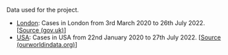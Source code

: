 Data used for the project.

- [London](https://github.com/midoublelo/stem-project/blob/main/data/londonData.csv): Cases in London from 3rd March 2020 to 26th July 2022. [[Source (gov.uk)](https://coronavirus.data.gov.uk/details/cases?areaType=region&areaName=London)]
- [USA](https://github.com/midoublelo/stem-project/blob/main/data/usaData.csv): Cases in USA from 22nd January 2020 to 27th July 2022. [[Source (ourworldindata.org)](https://ourworldindata.org/covid-cases)]
